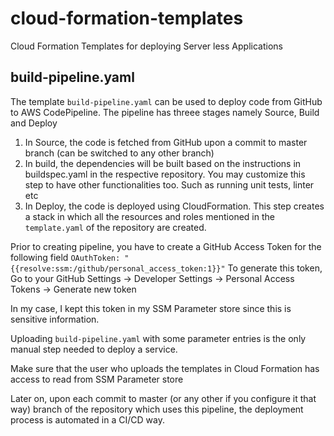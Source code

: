 # cloud-formation-templates
Cloud Formation Templates for deploying Server less Applications

## build-pipeline.yaml
The template `build-pipeline.yaml` can be used to deploy code from GitHub to AWS CodePipeline. 
The pipeline has threee stages namely Source, Build and Deploy
1. In Source, the code is fetched from GitHub upon a commit to master branch (can be switched to any other branch)
2. In build, the dependencies will be built based on the instructions in buildspec.yaml in the respective repository. You may customize this step to have other functionalities too. Such as running unit tests, linter etc
3. In Deploy, the code is deployed using CloudFormation. This step creates a stack in which all the resources and roles mentioned in the `template.yaml` of the repository are created.

Prior to creating pipeline, you have to create a GitHub Access Token for the following field
`OAuthToken: "{{resolve:ssm:/github/personal_access_token:1}}"`
To generate this token, Go to your GitHub Settings -> Developer Settings -> Personal Access Tokens -> Generate new token

In my case, I kept this token in my SSM Parameter store since this is sensitive information.

Uploading `build-pipeline.yaml` with some parameter entries is the only manual step needed to deploy a service.  

Make sure that the user who uploads the templates in Cloud Formation has access to read from SSM Parameter store

Later on, upon each commit to master (or any other if you configure it that way) branch of the repository which uses this pipeline, the deployment process is automated in a CI/CD way.